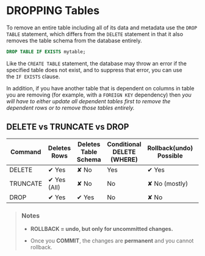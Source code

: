# DROPPING Tables

To remove an entire table including all of its data and metadata use the `DROP TABLE` statement, which differs from the `DELETE` statement in that it also removes the table schema from the database entirely.

```sql
DROP TABLE IF EXISTS mytable;
```

Like the `CREATE TABLE` statement, the database may throw an error if the specified table does not exist, and to suppress that error, you can use the `IF EXISTS` clause.

In addition, if you have another table that is dependent on columns in table you are removing (for example, with a `FOREIGN KEY` dependency) then *you will have to either update all dependent tables first to remove the dependent rows or to remove those tables entirely.*

## DELETE vs TRUNCATE vs DROP

| Command  | Deletes Rows | Deletes Table Schema | Conditional DELETE (WHERE) | Rollback(undo) Possible | Speed   |
| -------- | ------------ | -------------------- | -------------------------- | ----------------------- | ------- |
| DELETE   | ✔ Yes        | ✘ No                 | Yes                        | ✔ Yes                   | Slow    |
| TRUNCATE | ✔ Yes (All)  | ✘ No                 | No                         | ✘ No (mostly)           | Faster  |
| DROP     | ✔ Yes        | ✔ Yes                | No                         | ✘ No                    | Fastest |

> ### Notes
> 
> - **ROLLBACK = undo, but only for uncommitted changes.**
> 
> - Once you **COMMIT**, the changes are **permanent** and you cannot rollback.
